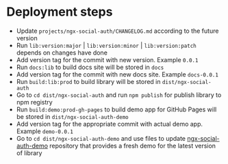 # Deployment steps

 - Update `projects/ngx-social-auth/CHANGELOG.md` according to the future version
 - Run `lib:version:major` | `lib:version:minor` | `lib:version:patch` depends on changes have done
 - Add version tag for the commit with new version. Example `0.0.1`
 - Run `docs:lib` to build docs site will be stored in `docs`
 - Add version tag for the commit with new docs site. Example `docs-0.0.1`
 - Run `build:lib:prod` to build library will be stored in `dist/ngx-social-auth`
 - Go to `cd dist/ngx-social-auth` and run `npm publish` for publish library to npm registry
 - Run `build:demo:prod-gh-pages` to build demo app for GitHub Pages will be stored in `dist/ngx-social-auth-demo`
 - Add version tag for the appropriate commit with actual demo app. Example `demo-0.0.1`  
 - Go to `cd dist/ngx-social-auth-demo` and use files to update [ngx-social-auth-demo](https://github.com/dmytro-parfenov/ngx-social-auth-demo) repository that provides a fresh demo for the latest version of library 
